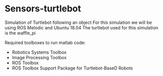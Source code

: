 # Sensors-turtlebot
Simulation of Turtlebot following an object 
For this simulation we will be using ROS Melodic and Ubuntu 18.04
The turtlebot used for this simulation is the waffle_pi 

Required toolboxes to run matlab code:
- Robotics Systems Toolbox
- Image Processing Toolbox
- ROS Toolbox
- ROS Toolbox Support Package for Turtlebot-BaseD Robots 
